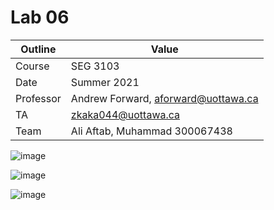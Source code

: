 # Lab 06

| Outline | Value |
| --- | --- |
| Course | SEG 3103 |
| Date | Summer 2021 |
| Professor | Andrew Forward, aforward@uottawa.ca |
| TA | zkaka044@uottawa.ca |
| Team | Ali Aftab, Muhammad 300067438 |

![image](https://user-images.githubusercontent.com/37605427/125003516-5e927380-e025-11eb-9290-7afed1707717.png)

![image](https://user-images.githubusercontent.com/37605427/125003525-64885480-e025-11eb-9f40-0e0d7def2c54.png)

![image](https://user-images.githubusercontent.com/37605427/125003582-81248c80-e025-11eb-8606-5d6e711d1a46.png)
